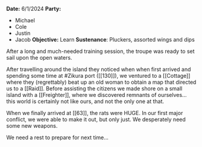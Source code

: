 **Date:** 6/1/2024
**Party:**
- Michael
- Cole
- Justin
- Jacob
**Objective:** Learn
**Sustenance**: Pluckers, assorted wings and dips

After a long and much-needed training session, the troupe was ready to set sail upon the open waters. 

After travelling around the island they noticed when when first arrived and spending some time at #Zikura port ([[130]]), we ventured to a [[Cottage]] where they (regrettably) beat up an old woman to obtain a map that directed us to a [[Raid]]. Before assisting the citizens we made shore on a small island with a [[Freighter]], where we discovered remnants of ourselves... this world is certainly not like ours, and not the only one at that.

When we finally arrived at [[63]], the rats were HUGE. In our first major conflict, we were able to make it out, but only just. We desperately need some new weapons. 

We need a rest to prepare for next time...